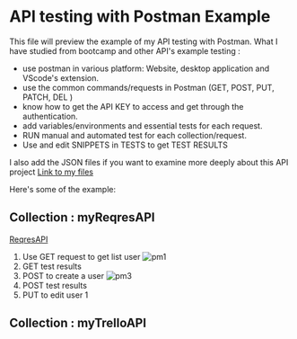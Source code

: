 # API testing with Postman Example
This file will preview the example of my API testing with Postman.
What I have studied from bootcamp and other API's example testing :
- use postman in various platform: Website, desktop application and VScode's extension.
- use the common commands/requests in Postman (GET, POST, PUT, PATCH, DEL )
- know how to get the API KEY to access and get through the authentication.
- add variables/environments and essential tests for each request.
- RUN manual and automated test for each collection/request.
- Use and edit SNIPPETS in TESTS to get TEST RESULTS

I also add the JSON files if you want to examine more deeply about this API project [Link to my files]()

Here's some of the example:

## Collection : myReqresAPI
[ReqresAPI](https://reqres.in/)

1) Use GET request to get list user
![pm1]()
2) GET test results
4) POST to create a user
![pm3](https://github.com/jijdp/portfolio-details/assets/138129390/d50d40d0-0ccd-4a41-a628-fcd79e45db72)
5) POST test results
6) PUT to edit user 1
 
## Collection : myTrelloAPI
